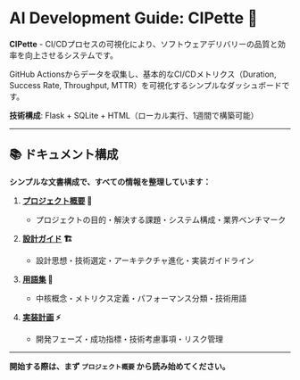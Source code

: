 # AI Development Guide: CIPette 🚀

**CIPette** - CI/CDプロセスの可視化により、ソフトウェアデリバリーの品質と効率を向上させるシステムです。

GitHub Actionsからデータを収集し、基本的なCI/CDメトリクス（Duration, Success Rate, Throughput, MTTR）を可視化するシンプルなダッシュボードです。

**技術構成**: Flask + SQLite + HTML（ローカル実行、1週間で構築可能）

---

## 📚 ドキュメント構成

**シンプルな文書構成で、すべての情報を整理しています：**

1. **[プロジェクト概要](project/project-overview.md) 🎯**
   - プロジェクトの目的・解決する課題・システム構成・業界ベンチマーク

2. **[設計ガイド](project/design-guide.md) 🏗️**
   - 設計思想・技術選定・アーキテクチャ進化・実装ガイドライン

3. **[用語集](project/glossary.md) 📖**
   - 中核概念・メトリクス定義・パフォーマンス分類・技術用語

4. **[実装計画](project/implementation-plan.md) ⚡**
   - 開発フェーズ・成功指標・技術考慮事項・リスク管理

---

**開始する際は、まず `プロジェクト概要` から読み始めてください。**

